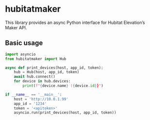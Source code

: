# hubitatmaker

This library provides an async Python interface for Hubitat Elevation’s Maker
API.

## Basic usage

```python
import asyncio
from hubitatmaker import Hub

async def print_devices(host, app_id, token):
	hub = Hub(host, app_id, token)
	await hub.connect()
	for device in hub.devices:
		print(f"{device.name} ({device.id}}")

if __name__ == '__main__':
	host = 'http://10.0.1.99'
	app_id = '1234'
	token = '<apitoken>'
	asyncio.run(print_devices(host, app_id, token))
```

